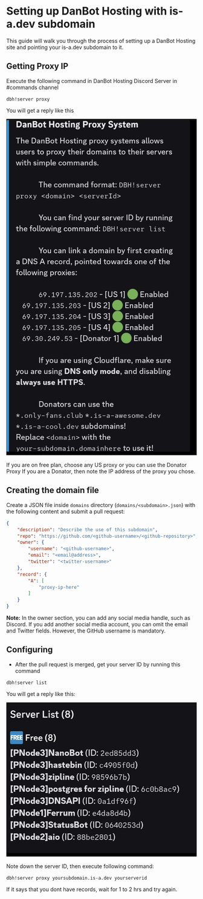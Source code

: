 # Setting up DanBot Hosting with is-a.dev subdomain

This guide will walk you through the process of setting up a DanBot Hosting site and pointing your is-a.dev subdomain to it.


## Getting Proxy IP
Execute the following command in DanBot Hosting Discord Server in #commands channel
```
dbh!server proxy
```
You will get a reply like this

![1](../img/DBH_PROXY_1.jpg)

If you are on free plan, choose any US proxy or you can use the Donator Proxy If you are a Donator, then note the IP address of the proxy you chose.

## Creating the domain file
Create a JSON file inside `domains` directory (`domains/<subdomain>.json`) with the following content and submit a pull request:
```json 
{
    "description": "Describe the use of this subdomain",
    "repo": "https://github.com/<github-username>/<github-repository>",
    "owner": {
        "username": "<github-username>",
        "email": "<email@address>",
        "twitter": "<twitter-username>"
    },
    "record": {
        "A": [
            "proxy-ip-here"
        ]
    }
} 
```
**Note:** In the owner section, you can add any social media handle, such as Discord. If you add another social media account, you can omit the email and Twitter fields. However, the GitHub username is mandatory.

## Configuring
- After the pull request is merged, get your server ID by running this command
```
dbh!server list
```

You will get a reply like this:

![2](../img/DBH_PROXY_2.jpg)

Note down the server ID, then execute following command:
```
dbh!server proxy yoursubdomain.is-a.dev yourserverid
```
If it says that you dont have records, wait for 1 to 2 hrs and try again.
